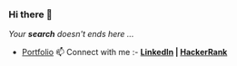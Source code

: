 ### Hi there 👋
*Your __search__ doesn't ends here ...*
<!--
**sambit77/sambit77** is a ✨ _special_ ✨ repository because its `README.md` (this file) appears on your GitHub profile.

Here are some ideas to get you started:

- 🔭 I’m currently working on ...
- 🌱 I’m currently learning ...
- 👯 I’m looking to collaborate on ...
- 🤔 I’m looking for help with ...
- 💬 Ask me about ...
- 📫 How to reach me: ...
- 😄 Pronouns: ...
- ⚡ Fun fact: ...
-->
- [Portfolio](https://sambit-pradhan.netlify.app/)
📫 Connect with me :- __[LinkedIn](https://www.linkedin.com/in/sambit77/) | [HackerRank](https://www.hackerrank.com/sambit7)__
